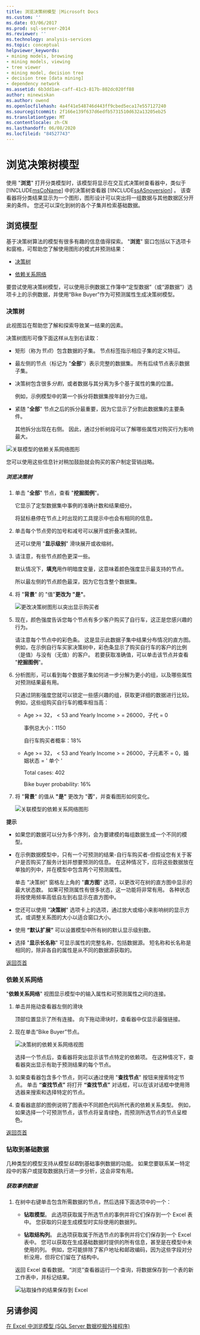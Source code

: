```yaml
---
title: 浏览决策树模型 |Microsoft Docs
ms.custom: ''
ms.date: 03/06/2017
ms.prod: sql-server-2014
ms.reviewer: ''
ms.technology: analysis-services
ms.topic: conceptual
helpviewer_keywords:
- mining models, browsing
- mining models, viewing
- tree viewer
- mining model, decision tree
- decision tree [data mining]
- dependency network
ms.assetid: 6b3dd1ae-caff-41c3-817b-802dc020ff88
author: minewiskan
ms.author: owend
ms.openlocfilehash: 4a4f41e548746d443ff9cbed5eca17e557127240
ms.sourcegitcommit: 2f166e139f637d6edfb5731510d632a13205eb25
ms.translationtype: MT
ms.contentlocale: zh-CN
ms.lasthandoff: 06/08/2020
ms.locfileid: "84527743"
---
```

# <a name="browsing-a-decision-trees-model"></a>浏览决策树模型
  使用 "**浏览**" 打开分类模型时，该模型将显示在交互式决策树查看器中，类似于 [!INCLUDE[msCoName](../includes/msconame-md.md)] 中的决策树查看器 [!INCLUDE[ssASnoversion](../includes/ssasnoversion-md.md)] 。 该查看器将分类结果显示为一个图形，图形设计可以突出将一组数据与其他数据区分开来的条件。 您还可以深化到树的各个子集并检索基础数据。  
  
##  <a name="explore-the-model"></a><a name="bkmk_Top"></a>浏览模型  
 基于决策树算法的模型有很多有趣的信息值得探索。 "**浏览**" 窗口包括以下选项卡和窗格，可帮助您了解使用图形的模式并预测结果：  
  
-   [决策树](#BKMK_DecisionTree)  
  
-   [依赖关系网络](#BKMK_DNetwork)  
  
 要尝试使用决策树模型，可以使用示例数据工作簿中“定型数据”（或“源数据”）选项卡上的示例数据，并使用“Bike Buyer”作为可预测属性生成决策树模型。  
  
###  <a name="decision-tree"></a><a name="BKMK_DecisionTree"></a>决策树  
 此视图旨在帮助您了解和探索导致某一结果的因素。  
  
 决策树图形可像下面这样从左到右读取：  
  
-   矩形（称为*节点*）包含数据的子集。 节点标签指示相应子集的定义特征。  
  
-   最左侧的节点（标记为 "**全部**"）表示完整的数据集。 所有后续节点表示数据子集。  
  
-   决策树包含很多*分割*，或者数据与其分离为多个基于属性的集的位置。  
  
     例如，示例模型中的第一个拆分将数据集按年龄分为三组。  
  
-   紧随 "**全部**" 节点之后的拆分最重要，因为它显示了分割此数据集的主要条件。  
  
     其他拆分出现在右侧。 因此，通过分析树段可以了解哪些属性对购买行为影响最大。  
  
 ![关联模型的依赖关系网络图形](media/dm13-dec-tree-split-definition.gif "关联模型的依赖关系网络图形")  
  
 您可以使用这些信息针对稍加鼓励就会购买的客户制定营销战略。  
  
##### <a name="explore-the-decision-tree"></a>浏览决策树  
  
1.  单击 "**全部**" 节点，查看 "**挖掘图例**"。  
  
     它显示了定型数据集中事例的准确计数和结果细分。  
  
     将鼠标悬停在节点上时出现的工具提示中也会有相同的信息。  
  
2.  单击每个节点旁的加号和减号可以展开或折叠决策树。  
  
     还可以使用 "**显示级别**" 滑块展开或收缩树。  
  
3.  请注意，有些节点颜色更深一些。  
  
     默认情况下，**填充**用作明暗度变量，这意味着颜色强度显示最支持的节点。  
  
     所以最左侧的节点颜色最深，因为它包含整个数据集。  
  
4.  将 "**背景**" 的 "值"**更改为** **"是"**。  
  
     ![更改决策树图形以突出显示购买者](media/dm13-dectreeshadedbuyer.gif "更改决策树图形以突出显示购买者")  
  
5.  现在，颜色强度告诉您每个节点有多少客户购买了自行车，这正是您感兴趣的行为。  
  
     请注意每个节点中的彩色条。 这是显示此数据子集中结果分布情况的直方图。 例如，在示例自行车买家决策树中，彩色条显示了购买自行车的客户的比例（是值）与没有（无值）的客户。 若要获取准确值，可以单击该节点并查看 "**挖掘图例**"。  
  
6.  分析图形，可以看到每个数据子集如何进一步分解为更小的组，以及哪些属性对预测结果最有用。  
  
     只通过阴影强度您就可以锁定一些感兴趣的组，获取更详细的数据进行比较。 例如，这些组购买自行车的概率相当高：  
  
    -   Age >= 32， \< 53 and Yearly Income > = 26000，子代 = 0  
  
         事例总大小：1150  
  
         自行车购买者概率：18%  
  
    -   Age >= 32， \< 53 and Yearly Income > = 26000，子元素不 = 0，婚姻状态 = ' 单个 '  
  
         Total cases: 402  
  
         Bike buyer probability: 16%  
  
7.  将 "**背景**" 的值从 **"是"** 更改为 "**否**"，并查看图形如何变化。  
  
     ![关联模型的依赖关系网络图形](media/dm13-dec-tree-background-no.gif "关联模型的依赖关系网络图形")  
  
 **提示**  
  
-   如果您的数据可以分为多个序列，会为要建模的每组数据生成一个不同的模型。  
  
-   在示例数据模型中，只有一个可预测的结果-自行车购买者-但假设您有关于客户是否购买了服务计划并想要预测的信息。 在这种情况下，应将这些数据放在单独的列中，并在模型中包含两个可预测属性。  
  
     单击 "决策树" 窗格左上角的 "**直方图**" 选项，以更改可在树的直方图中显示的最大状态数。 如果可预测属性有很多状态，这一功能将非常有用。 各种状态将按使用频率高低自左到右显示在直方图中。  
  
-   您还可以使用 "**决策树**" 选项卡上的选项，通过放大或缩小来影响树的显示方式，或调整关系图的大小以适合窗口大小。  
  
-   使用 **“默认扩展”** 可以设置模型中所有树的默认显示级别数。  
  
-   选择 "**显示长名称**" 可显示属性的完整名称，包括数据源。 短名称和长名称是相同的，除非各自的属性是从不同的数据源获取的。  
  
 [返回页首](#bkmk_Top)  
  
###  <a name="dependency-network"></a><a name="BKMK_DNetwork"></a>依赖关系网络  
 "**依赖关系网络**" 视图显示模型中的输入属性和可预测属性之间的连接。  
  
1.  单击并拖动查看器左侧的滑块  
  
     顶部位置显示了所有连接。 向下拖动滑块时，查看器中仅显示最强链接。  
  
2.  现在单击“Bike Buyer”节点。  
  
     ![决策树的依赖关系网络视图](media/dm13-dectree-depnet.gif "决策树的依赖关系网络视图")  
  
     选择一个节点后，查看器将突出显示该节点特定的依赖项。 在这种情况下，查看器突出显示有助于预测结果的每个节点。  
  
3.  如果查看器包含多个节点，则可以通过使用 "**查找节点**" 按钮来搜索特定节点。 单击 **“查找节点”** 将打开 **“查找节点”** 对话框，可以在该对话框中使用筛选器来搜索和选择特定的节点。  
  
4.  查看器底部的图例说明了图表中不同颜色代码所代表的依赖关系类型。 例如，如果选择一个可预测节点，该节点将呈青绿色，而预测所选节点的节点呈橙色。  
  
 [返回页首](#bkmk_Top)  
  
### <a name="drill-through-to-underlying-data"></a>钻取到基础数据  
 几种类型的模型支持从模型*钻取*到基础事例数据的功能。 如果您要联系某一特定段中的客户或提取数据执行进一步分析，这会非常有用。  
  
##### <a name="get-case-data"></a>获取事例数据  
  
1.  在树中右键单击包含所需数据的节点，然后选择下面选项中的一个：  
  
    -   **钻取模型**。 此选项获取属于所选节点的事例并将它们保存到一个 Excel 表中。 您获取的只是生成模型时实际使用的数据列。  
  
    -   **钻取结构列**。 此选项获取属于所选节点的事例并将它们保存到一个 Excel 表中。 您可以获取在生成基础数据时提供的所有信息，甚至是在模型中未使用的列。 例如，您可能排除了客户地址和邮政编码，因为这些字段对分析没用，但将它们留在了结构中。  
  
     返回 Excel 查看数据。 “浏览”查看器运行一个查询，将数据保存到一个表的新工作表中，并标记结果。  
  
     ![钻取操作的结果保存到 Excel](media/dm13-dectree-drillthroughresults.gif "钻取操作的结果保存到 Excel")  
  
## <a name="see-also"></a>另请参阅  
 [在 Excel 中浏览模型 &#40;SQL Server 数据挖掘外接程序&#41;](browsing-models-in-excel-sql-server-data-mining-add-ins.md)  
  
  
